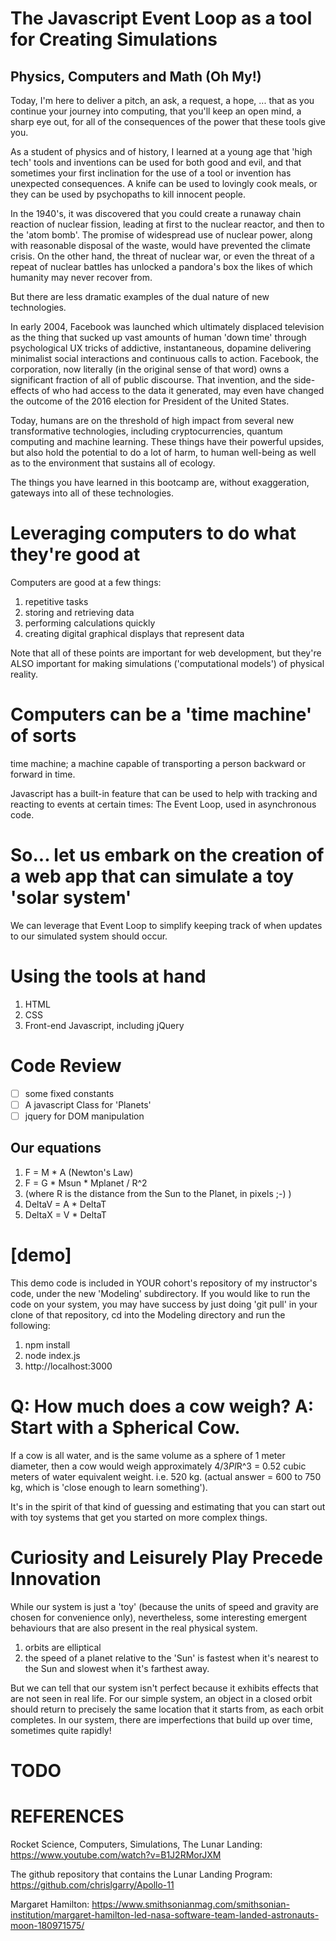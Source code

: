 # The Javascript Event Loop as a tool for Creating Simulations
## Physics, Computers and Math (Oh My!)

Today, I'm here to deliver a pitch, an ask, a request, a hope, ... that as you continue your journey into 
computing, that you'll keep an open mind, a sharp eye out, for all of the consequences of the power that 
these tools give you.

As a student of physics and of history, I learned at a young age that 'high tech' tools and inventions can 
be used for both good and evil, and that sometimes your first inclination for the use of a tool or 
invention has unexpected consequences. A knife can be used to lovingly cook meals, or they can be used by 
psychopaths to kill innocent people.

In the 1940's, it was discovered that you could create a runaway chain reaction of nuclear fission, leading 
at first to the nuclear reactor, and then to the 'atom bomb'. The promise of widespread use of nuclear 
power, along with reasonable disposal of the waste, would have prevented the climate crisis. On the other 
hand, the threat of nuclear war, or even the threat of a repeat of nuclear battles has unlocked a pandora's 
box the likes of which humanity may never recover from.

But there are less dramatic examples of the dual nature of new technologies.

In early 2004, Facebook was launched which ultimately displaced television as the thing that sucked up vast 
amounts of human 'down time' through psychological UX tricks of addictive, instantaneous, dopamine 
delivering minimalist social interactions and continuous calls to action. Facebook, the corporation, now 
literally (in the original sense of that word) owns a significant fraction of all of public discourse. That 
invention, and the side-effects of who had access to the data it generated, may even have changed the 
outcome of the 2016 election for President of the United States.

Today, humans are on the threshold of high impact from several new transformative technologies, including 
cryptocurrencies, quantum computing and machine learning. These things have their powerful upsides, but 
also hold the potential to do a lot of harm, to human well-being as well as to the environment that 
sustains all of ecology.

The things you have learned in this bootcamp are, without exaggeration, gateways into all of these 
technologies.

# Leveraging computers to do what they're good at

Computers are good at a few things:

1. repetitive tasks
1. storing and retrieving data
1. performing calculations quickly
1. creating digital graphical displays that represent data

Note that all of these points are important for web development, but they're ALSO important for making 
simulations ('computational models') of physical reality.

# Computers can be a 'time machine' of sorts

time machine; a machine capable of transporting a person backward or forward in time.

Javascript has a built-in feature that can be used to help with tracking and reacting to events at certain 
times: The Event Loop, used in asynchronous code.

# So... let us embark on the creation of a web app that can simulate a toy 'solar system'

We can leverage that Event Loop to simplify keeping track of when updates to our simulated system should 
occur.

# Using the tools at hand

1. HTML
1. CSS
1. Front-end Javascript, including jQuery

# Code Review

- [ ] some fixed constants
- [ ] A javascript Class for 'Planets'
- [ ] jquery for DOM manipulation

## Our equations
1. F = M * A (Newton's Law)
1. F = G * Msun * Mplanet / R^2
1. (where R is the distance from the Sun to the Planet, in pixels ;-) )
1. DeltaV = A * DeltaT
1. DeltaX = V * DeltaT

# [demo]

This demo code is included in YOUR cohort's repository of my instructor's code, under the new 'Modeling' subdirectory. If you would like to run the code on your system, you may have success by just doing 'git pull' in your clone of that repository, cd into the Modeling directory and run the following:

1. npm install
1. node index.js
1. http://localhost:3000

# Q: How much does a cow weigh? A: Start with a Spherical Cow.

If a cow is all water, and is the same volume as a sphere of 1 meter diameter, then a cow would weigh 
approximately 4/3*PI*R^3 = 0.52 cubic meters of water equivalent weight. i.e. 520 kg. (actual answer = 600 
to 750 kg, which is 'close enough to learn something').

It's in the spirit of that kind of guessing and estimating that you can start out with toy systems that get 
you started on more complex things.

# Curiosity and Leisurely Play Precede Innovation

While our system is just a 'toy' (because the units of speed and gravity are chosen for convenience only), 
nevertheless, some interesting emergent behaviours that are also present in the real physical system.

1. orbits are elliptical
1. the speed of a planet relative to the 'Sun' is fastest when it's nearest to the Sun and slowest when it's farthest away.

But we can tell that our system isn't perfect because it exhibits effects that are not seen in real life. 
For our simple system, an object in a closed orbit should return to precisely the same location that it 
starts from, as each orbit completes. In our system, there are imperfections that build up over time, 
sometimes quite rapidly!

# TODO

# REFERENCES

Rocket Science, Computers, Simulations, The Lunar Landing:
https://www.youtube.com/watch?v=B1J2RMorJXM

The github repository that contains the Lunar Landing Program:
https://github.com/chrislgarry/Apollo-11

Margaret Hamilton:
https://www.smithsonianmag.com/smithsonian-institution/margaret-hamilton-led-nasa-software-team-landed-astronauts-moon-180971575/

